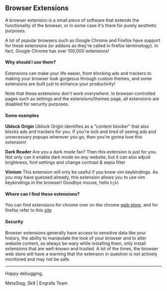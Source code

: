 ## Browser Extensions

A browser extension is a small piece of software that extends the functionality of the browser, or in some case it's there for purely aesthetic purposes.

A lot of popular browsers such as Google Chrome and Firefox have support for these extensions (or addons as they're called in firefox terminology). In fact, Google Chrome has over 100,000 extensions!

#### Why should I use them?
Extensions can make your life easier, from blocking ads and trackers to making your browser look gorgeous through custom themes, and some extensions are built just to enhance your productivity!

Note that these extensions don't work *everywhere*. In browser-controlled pages such as settings and the extensions/themes page, all extensions are disabled for security purposes. 

#### Some examples

**Ublock Origin**
Ublock Origin identifies as a "content blocker" that also blocks ads and trackers for you. If you're sick and tired of seeing ads and unnecessary popups wherever you go, then you're gonna love this extension!

**Dark Reader**
Are you a dark mode fan? Then this extension is just for you. Not only can it enable dark mode on *any* website, but it can also adjust brightness, font settings and change contrast & sepia filter

**Vimium**
This extension will only be useful if you know vim keybindings. As you may have guessed already, this extension allows you to use vim keybindings in the browser! Goodbye mouse, hello `hjkl`

#### Where can I find these extensions?
You can find extensions for chrome over on the chrome [web store](https://chrome.google.com/webstore), and for firefox refer to this [site](https://addons.mozilla.org)

#### Security
Browser extensions generally have access to sensitive data like your history, the ability to manipulate the look of your browser and to alter website content, so always be wary while installing them, only install extensions that are well-known and trusted.
A lot of the times, the browser web store will have a warning that the extension in question is not actively monitored and may not be safe.

---

Happy debugging,

MetaStag, Sk9 | Engrafa Team
